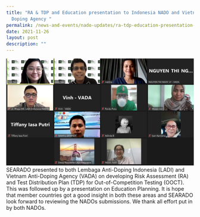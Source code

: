 ```yaml
---
title: "RA & TDP and Education presentation to Indonesia NADO and Vietnam Anti
  Doping Agency "
permalink: /news-and-events/nado-updates/ra-tdp-education-presentation-ladi-vada/
date: 2021-11-26
layout: post
description: ""
---
```

![Alt text for image on Isomer site](/images/picture%201.jpg)
<br>SEARADO presented to both Lembaga Anti-Doping Indonesia (LADI) and Vietnam Anti-Doping Agency (VADA) on developing Risk Assessment (RA) and Test Distribution Plan (TDP) for Out-of-Competition Testing (OOCT). This was followed up by a presentation on Education Planning. It is hope that member countries got a good insight in both these areas and SEARADO look forward to reviewing the NADOs submissions. We thank all effort put in by both NADOs.